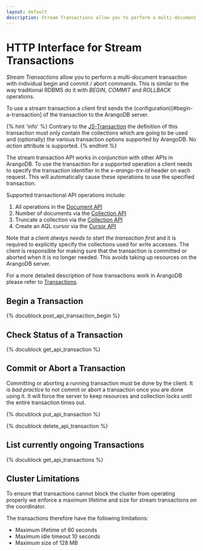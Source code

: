 ```yaml
---
layout: default
description: Stream Transactions allow you to perform a multi-document transaction with individual begin and commit / abort commands
---
```

HTTP Interface for Stream Transactions
======================================

*Stream Transactions* allow you to perform a multi-document transaction 
with individual begin and commit / abort commands. This is similar to
the way traditional RDBMS do it with *BEGIN*, *COMMIT* and *ROLLBACK* operations.

To use a stream transaction a client first sends the (configuration)[#begin-a-transaction]
of the transaction to the ArangoDB server.

{% hint 'info' %}
Contrary to the [JS-Transaction](transaction-js-transaction.html) the definition of this 
transaction must only contain the collections which are going to be used
and (optionally) the various transaction options supported by ArangoDB.
No *action* attribute is supported.
{% endhint %}

The stream transaction API works in *conjunction* with other APIs in ArangoDB.
To use the transaction for a supported operation a client needs to specify
the transaction identifier in the *x-arango-trx-id* header on each request.
This will automatically cause these operations to use the specified transaction.

Supported transactional API operations include:

1. All operations in the [Document API](document-working-with-documents.html)
2. Number of documents via the [Collection API](collection-getting.html#return-number-of-documents-in-a-collection)
3. Truncate a collection via the [Collection API](collection-creating.html#truncate-collection)
4. Create an AQL cursor via the [Cursor API](aql-query-cursor-accessing-cursors.html)

Note that a client *always needs to start the transaction first* and it is required to
explicitly specify the collections used for write accesses. The client is responsible
for making sure that the transaction is committed or aborted when it is no longer needed.
This avoids taking up resources on the ArangoDB server.

For a more detailed description of how transactions work in ArangoDB please
refer to [Transactions](../transactions.html). 

Begin a Transaction
-------------------

<!-- RestTransactionHandler.cpp -->
{% docublock post_api_transaction_begin %}

Check Status of a Transaction
-----------------------------
{% docublock get_api_transaction %}

Commit or Abort a Transaction
-----------------------------

Committing or aborting a running transaction must be done by the client.
It is *bad practice* to not commit or abort a transaction once you are done
using it. It will force the server to keep resources and collection locks 
until the entire transaction times out.

<!-- RestTransactionHandler.cpp -->
{% docublock put_api_transaction %}

<!-- RestTransactionHandler.cpp -->
{% docublock delete_api_transaction %}

List currently ongoing Transactions
-----------------------------------
{% docublock get_api_transactions %}

Cluster Limitations
---------------------

To ensure that transactions cannot block the cluster from operating properly
we enforce a maximum lifetime and size for stream transactions on the coordinator.

The transactions therefore have the following limitations:

- Maximum lifetime of 60 seconds
- Maximum idle timeout 10 seconds
- Maximum size of 128 MB

